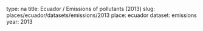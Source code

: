 type: na
title: Ecuador / Emissions of pollutants (2013)
slug: places/ecuador/datasets/emissions/2013
place: ecuador
dataset: emissions
year: 2013
